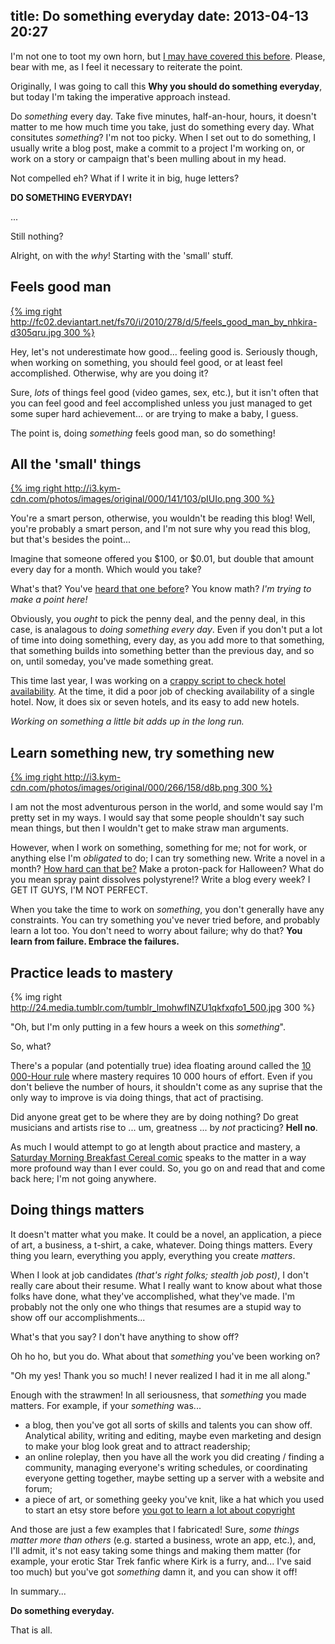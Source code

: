 title: Do something everyday
date: 2013-04-13 20:27
---

I'm not one to toot my own horn, but [I may have covered this before](/2012/06/04/the-importance-of-doing/). Please, bear with me, as I feel it necessary to reiterate the point.

Originally, I was going to call this **Why you should do something everyday**, but today I'm taking the imperative approach instead.

Do *something* every day. Take five minutes, half-an-hour, hours, it doesn't matter to me how much time you take, just do something every day. What consitutes *something*? I'm not too picky. When I set out to do something, I usually write a blog post, make a commit to a project I'm working on, or work on a story or campaign that's been mulling about in my head.

Not compelled eh? What if I write it in big, huge letters?

**DO SOMETHING EVERYDAY!**

...

Still nothing?

Alright, on with the *why*! Starting with the 'small' stuff.

## Feels good man

[{% img right http://fc02.deviantart.net/fs70/i/2010/278/d/5/feels_good_man_by_nhkira-d305qru.jpg 300 %}](http://nhkira.deviantart.com/art/FEELS-GOOD-MAN-181666506)

Hey, let's not underestimate how good... feeling good is. Seriously though, when working on something, you should feel good, or at least feel accomplished. Otherwise, why are you doing it?

Sure, *lots* of things feel good (video games, sex, etc.), but it isn't often that you can feel good and feel accomplished unless you just managed to get some super hard achievement... or are trying to make a baby, I guess.

The point is, doing *something* feels good man, so do something!

## All the 'small' things

[{% img right http://i3.kym-cdn.com/photos/images/original/000/141/103/pIUIo.png 300 %}](http://knowyourmeme.com/memes/x-all-the-y)

You're a smart person, otherwise, you wouldn't be reading this blog! Well, you're probably a smart person, and I'm not sure why you read this blog, but that's besides the point...

Imagine that someone offered you $100, or $0.01, but double that amount every day for a month. Which would you take?

What's that? You've [heard that one before](http://en.wikipedia.org/wiki/Wheat_and_chessboard_problem)? You know math? *I'm trying to make a point here!*

Obviously, you *ought* to pick the penny deal, and the penny deal, in this case, is analagous to *doing something every day*. Even if you don't put a lot of time into doing something, every day, as you add more to that something, that something builds into something better than the previous day, and so on, until someday, you've made something great.

This time last year, I was working on a [crappy script to check hotel availability](https://github.com/nt3rp/Hotel-Tracker). At the time, it did a poor job of checking availability of a single hotel. Now, it does six or seven hotels, and its easy to add new hotels.

*Working on something a little bit adds up in the long run.*

## Learn something new, try something new

[{% img right http://i3.kym-cdn.com/photos/images/original/000/266/158/d8b.png 300 %}](http://knowyourmeme.com/photos/266158-challenge-accepted)

I am not the most adventurous person in the world, and some would say I'm pretty set in my ways. I would say that some people shouldn't say such mean things, but then I wouldn't get to make straw man arguments.

However, when I work on something, something for me; not for work, or anything else I'm *obligated* to do; I can try something new. Write a novel in a month? [How hard can that be?](/2012/12/02/how-to-write-in-fifty-thousand-words-or-more/) Make a proton-pack for Halloween? What do you mean spray paint dissolves polystyrene!? Write a blog every week? I GET IT GUYS, I'M NOT PERFECT.

When you take the time to work on *something*, you don't generally have any constraints. You can try something you've never tried before, and probably learn a lot too. You don't need to worry about failure; why do that? **You learn from failure. Embrace the failures.**

## Practice leads to mastery

{% img right http://24.media.tumblr.com/tumblr_lmohwflNZU1qkfxqfo1_500.jpg 300 %}

"Oh, but I'm only putting in a few hours a week on this *something*".

So, what?

There's a popular (and potentially true) idea floating around called the [10 000-Hour rule](http://en.wikipedia.org/wiki/Outliers_%28book%29) where mastery requires 10 000 hours of effort. Even if you don't believe the number of hours, it shouldn't come as any suprise that the only way to improve is via doing things, that act of practising.

Did anyone great get to be where they are by doing nothing? Do great musicians and artists rise to ... um, greatness ... by *not* practicing? **Hell no**.

As much I would attempt to go at length about practice and mastery, a [Saturday Morning Breakfast Cereal comic](http://www.smbc-comics.com/?id=2722) speaks to the matter in a way more profound way than I ever could. So, you go on and read that and come back here; I'm not going anywhere.

## Doing things matters

It doesn't matter what you make. It could be a novel, an application, a piece of art, a business, a t-shirt, a cake, whatever. Doing things matters. Every thing you learn, everything you apply, everything you create *matters*.

When I look at job candidates *(that's right folks; stealth job post)*, I don't really care about their resume. What I really want to know about what those folks have done, what they've accomplished, what they've made. I'm probably not the only one who things that resumes are a stupid way to show off our accomplishments...

What's that you say? I don't have anything to show off?

Oh ho ho, but you do. What about that *something* you've been working on?

"Oh my yes! Thank you so much! I never realized I had it in me all along."

Enough with the strawmen! In all seriousness, that *something* you made matters. For example, if your *something* was...

- a blog, then you've got all sorts of skills and talents you can show off. Analytical ability, writing and editing, maybe even marketing and design to make your blog look great and to attract readership;
- an online roleplay, then you have all the work you did creating / finding a community, managing everyone's writing schedules, or coordinating everyone getting together, maybe setting up a server with a website and forum;
- a piece of art, or something geeky you've knit, like a hat which you used to start an etsy store before [you got to learn a lot about copyright](http://io9.com/fox-bans-the-sale-of-unlicensed-jayne-hats-from-firefly-471820413)

And those are just a few examples that I fabricated! Sure, *some things matter more than others* (e.g. started a business, wrote an app, etc.), and, I'll admit, it's not easy taking some things and making them matter (for example, your erotic Star Trek fanfic where Kirk is a furry, and... I've said too much) but you've got *something* damn it, and you can show it off!

In summary...

**Do something everyday.**

That is all.
